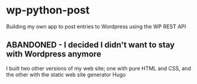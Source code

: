 # wp-python-post

Building my own app to post entries to Wordpress using the WP REST API

## ABANDONED - I decided I didn't want to stay with Wordpress anymore 
I built two other versions of my web site; one with pure HTML and CSS, and the other with
the static web site generator Hugo
